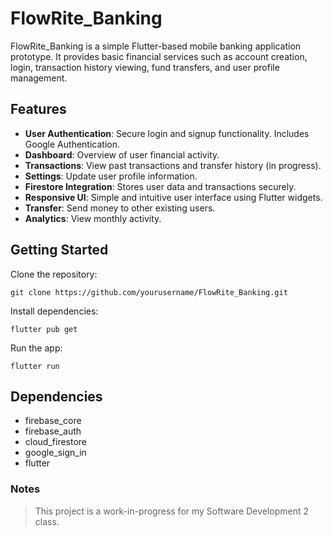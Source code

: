 # FlowRite_Banking

FlowRite_Banking is a simple Flutter-based mobile banking application prototype. It provides basic financial services such as account creation, login, transaction history viewing, fund transfers, and user profile management.

## Features

- **User Authentication**: Secure login and signup functionality. Includes Google Authentication.
- **Dashboard**: Overview of user financial activity.
- **Transactions**: View past transactions and transfer history (in progress).
- **Settings**: Update user profile information.
- **Firestore Integration**: Stores user data and transactions securely.
- **Responsive UI**: Simple and intuitive user interface using Flutter widgets.
- **Transfer**: Send money to other existing users.
- **Analytics**: View monthly activity.

## Getting Started

Clone the repository:
```
git clone https://github.com/yourusername/FlowRite_Banking.git
```
Install dependencies:
```
flutter pub get
```
Run the app:
```
flutter run
```

## Dependencies

- firebase_core
- firebase_auth
- cloud_firestore
- google_sign_in
- flutter

### Notes
> This project is a work-in-progress for my Software Development 2 class.
